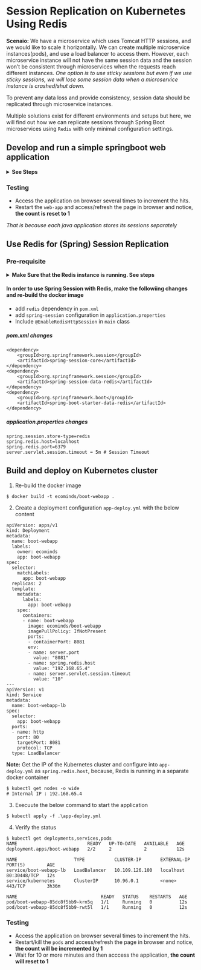 # Session Replication on Kubernetes Using Redis
**Scenaio:** We have a microservice which uses Tomcat HTTP sessions, and we would like to scale it horizontally. We can create multiple microservice instances(pods), and use a load balancer to access them. However, each microservice instance will not have the same session data and the session won’t be consistent through microservices when the requests reach different instances. 
*One option is to use sticky sessions but even if we use sticky sessions, we will lose some session data when a microservice instance is crashed/shut down.* 

To prevent any data loss and provide consistency, session data should be replicated through microservice instances.

Multiple solutions exist for different environments and setups but here, we will find out how we can replicate sessions through Spring Boot microservices using `Redis` with only minimal configuration settings.

## Develop and run a simple springboot web application

<details>
<summary><b>See Steps</b></summary>

#### Create a Dockerfile in root path of the application with the below content

```
FROM openjdk:8-jdk-alpine
ARG JAR_FILE=target/*.jar
COPY ${JAR_FILE} app.jar
VOLUME /tmp
ENTRYPOINT ["java","-jar","/app.jar"]
```

- Run in docker environment and test
```
# Build a docker container
$ docker build -t ecominds/boot-webapp .
```
```
# Execute the below command to satrt the container
$ docker run -it -d --rm --name=boot-webapp -p 80:8080 ecominds/boot-webapp
```

</details>

### Testing
  - Access the application on browser several times to increment the hits.
  - Restart the `web-app` and access/refresh the page in browser and notice, **the count is reset to 1**
  
*That is because each java application stores its sessions separately*

## Use Redis for (Spring) Session Replication

### Pre-requisite
<details>
<summary><b>Make Sure that the Redis instance is running. See steps</b></summary>

#### Run Redis on docker container
- Execute the below command to download the latest version and start it

```
$ docker run -d -it --name=docker_redis -p 6379:6379 redis/redis-stack:latest
```

- Execute the below command to test
```
$ $ docker exec -it docker_redis redis-cli ping
```

And the output will be **PONG**

</details>

#### In order to use Spring Session with Redis, make the followiing changes and re-build the docker image
- add `redis` dependency in `pom.xml`
- add `spring-session` configuration in `application.properties`
- Include `@EnableRedisHttpSession` in `main` class

##### pom.xml changes
```
<dependency>
	<groupId>org.springframework.session</groupId>
	<artifactId>spring-session-core</artifactId>
</dependency>
<dependency>
	<groupId>org.springframework.session</groupId>
	<artifactId>spring-session-data-redis</artifactId>
</dependency>
<dependency>
	<groupId>org.springframework.boot</groupId>
	<artifactId>spring-boot-starter-data-redis</artifactId>
</dependency>
```
##### application.properties changes
```
spring.session.store-type=redis
spring.redis.host=localhost
spring.redis.port=6379
server.servlet.session.timeout = 5m # Session Timeout
```

## Build and deploy on Kubernetes cluster
1. Re-build the docker image
```
$ docker build -t ecominds/boot-webapp .
```

2. Create a deployment configuration `app-deploy.yml` with the below content
```
apiVersion: apps/v1
kind: Deployment
metadata:
  name: boot-webapp
  labels:
    owner: ecominds
    app: boot-webapp
spec:
  selector:
    matchLabels:
      app: boot-webapp
  replicas: 2
  template:
    metadata:
      labels:
        app: boot-webapp
    spec:
      containers:
      - name: boot-webapp
        image: ecominds/boot-webapp
        imagePullPolicy: IfNotPresent
        ports:
        - containerPort: 8081
        env:
        - name: server.port
          value: "8081"
        - name: spring.redis.host
          value: "192.168.65.4"
        - name: server.servlet.session.timeout
          value: "10"          
---     
apiVersion: v1
kind: Service
metadata:
  name: boot-webapp-lb
spec:
  selector:
    app: boot-webapp
  ports:
  - name: http
    port: 80
    targetPort: 8081
    protocol: TCP
  type: LoadBalancer
```

**Note:** Get the IP of the Kubernetes cluster and configure into `app-deploy.yml` as `spring.redis.host`, because, Redis is running in a separate docker container
```
$ kubectl get nodes -o wide
# Internal IP : 192.168.65.4
```

3. Execuute the below command to start the application
```
$ kubectl apply -f .\app-deploy.yml
```

4. Verify the status
```
$ kubectl get deployments,services,pods
NAME                          READY   UP-TO-DATE   AVAILABLE   AGE
deployment.apps/boot-webapp   2/2     2            2           12s

NAME                     TYPE           CLUSTER-IP       EXTERNAL-IP   PORT(S)        AGE
service/boot-webapp-lb   LoadBalancer   10.109.126.100   localhost     80:30448/TCP   12s
service/kubernetes       ClusterIP      10.96.0.1        <none>        443/TCP        3h36m

NAME                               READY   STATUS    RESTARTS   AGE
pod/boot-webapp-85dc8f5bb9-krn5q   1/1     Running   0          12s
pod/boot-webapp-85dc8f5bb9-rwt5l   1/1     Running   0          12s
```

### Testing
  - Access the application on browser several times to increment the hits.
  - Restart/kill the `pods` and access/refresh the page in browser and notice, **the count will be incremented by 1**
  - Wait for 10 or more minutes and then acccess the application, **the count will reset to 1**